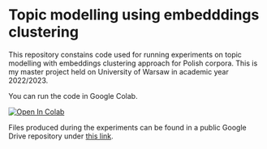 # Topic modelling using embedddings clustering

This repository constains code used for running experiments on topic modelling with embeddings clustering approach for Polish corpora.
This is my master project held on University of Warsaw in academic year 2022/2023.

You can run the code in Google Colab.

<a href="https://colab.research.google.com/github/julia-lukasiewicz-pater/topic-modelling-polish/blob/main/topic_modelling_polish.ipynb" target="_blank" style="border:none; background:none; padding:0;"><img src="https://colab.research.google.com/assets/colab-badge.svg" alt="Open In Colab"/></a>

Files produced during the experiments can be found in a public Google Drive repository under [this link](https://drive.google.com/drive/folders/11x0ppNZMeU67I6k4ocNNX5TM5ywkv_yD?usp=drive_link).
